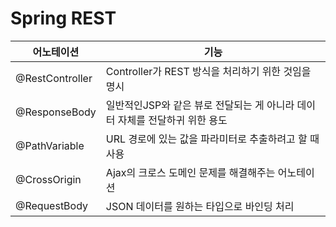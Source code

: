# Spring REST
|어노테이션|기능|
|---|---|
|@RestController|Controller가 REST 방식을 처리하기 위한 것임을 명시
|@ResponseBody|일반적인JSP와 같은 뷰로 전달되는 게 아니라 데이터 자체를 전달하귀 위한 용도
|@PathVariable|URL 경로에 있는 값을 파라미터로 추출하려고 할 때 사용
|@CrossOrigin|Ajax의 크로스 도메인 문제를 해결해주는 어노테이션
|@RequestBody|JSON 데이터를 원하는 타입으로 바인딩 처리